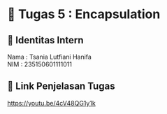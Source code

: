 # 📁 Tugas 5 : Encapsulation

## 👤 Identitas Intern
Nama : Tsania Lutfiani Hanifa            
NIM  : 235150601111011

## 🔗 Link Penjelasan Tugas

https://youtu.be/4cV48QG1y1k

